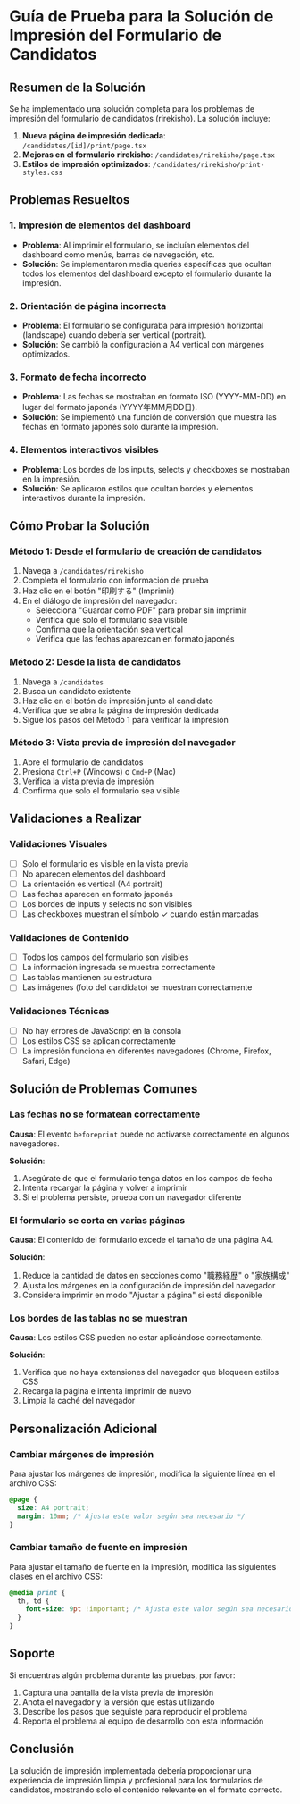 # Guía de Prueba para la Solución de Impresión del Formulario de Candidatos

## Resumen de la Solución

Se ha implementado una solución completa para los problemas de impresión del formulario de candidatos (rirekisho). La solución incluye:

1. **Nueva página de impresión dedicada**: `/candidates/[id]/print/page.tsx`
2. **Mejoras en el formulario rirekisho**: `/candidates/rirekisho/page.tsx`
3. **Estilos de impresión optimizados**: `/candidates/rirekisho/print-styles.css`

## Problemas Resueltos

### 1. Impresión de elementos del dashboard
- **Problema**: Al imprimir el formulario, se incluían elementos del dashboard como menús, barras de navegación, etc.
- **Solución**: Se implementaron media queries específicas que ocultan todos los elementos del dashboard excepto el formulario durante la impresión.

### 2. Orientación de página incorrecta
- **Problema**: El formulario se configuraba para impresión horizontal (landscape) cuando debería ser vertical (portrait).
- **Solución**: Se cambió la configuración a A4 vertical con márgenes optimizados.

### 3. Formato de fecha incorrecto
- **Problema**: Las fechas se mostraban en formato ISO (YYYY-MM-DD) en lugar del formato japonés (YYYY年MM月DD日).
- **Solución**: Se implementó una función de conversión que muestra las fechas en formato japonés solo durante la impresión.

### 4. Elementos interactivos visibles
- **Problema**: Los bordes de los inputs, selects y checkboxes se mostraban en la impresión.
- **Solución**: Se aplicaron estilos que ocultan bordes y elementos interactivos durante la impresión.

## Cómo Probar la Solución

### Método 1: Desde el formulario de creación de candidatos

1. Navega a `/candidates/rirekisho`
2. Completa el formulario con información de prueba
3. Haz clic en el botón "印刷する" (Imprimir)
4. En el diálogo de impresión del navegador:
   - Selecciona "Guardar como PDF" para probar sin imprimir
   - Verifica que solo el formulario sea visible
   - Confirma que la orientación sea vertical
   - Verifica que las fechas aparezcan en formato japonés

### Método 2: Desde la lista de candidatos

1. Navega a `/candidates`
2. Busca un candidato existente
3. Haz clic en el botón de impresión junto al candidato
4. Verifica que se abra la página de impresión dedicada
5. Sigue los pasos del Método 1 para verificar la impresión

### Método 3: Vista previa de impresión del navegador

1. Abre el formulario de candidatos
2. Presiona `Ctrl+P` (Windows) o `Cmd+P` (Mac)
3. Verifica la vista previa de impresión
4. Confirma que solo el formulario sea visible

## Validaciones a Realizar

### Validaciones Visuales

- [ ] Solo el formulario es visible en la vista previa
- [ ] No aparecen elementos del dashboard
- [ ] La orientación es vertical (A4 portrait)
- [ ] Las fechas aparecen en formato japonés
- [ ] Los bordes de inputs y selects no son visibles
- [ ] Las checkboxes muestran el símbolo ✓ cuando están marcadas

### Validaciones de Contenido

- [ ] Todos los campos del formulario son visibles
- [ ] La información ingresada se muestra correctamente
- [ ] Las tablas mantienen su estructura
- [ ] Las imágenes (foto del candidato) se muestran correctamente

### Validaciones Técnicas

- [ ] No hay errores de JavaScript en la consola
- [ ] Los estilos CSS se aplican correctamente
- [ ] La impresión funciona en diferentes navegadores (Chrome, Firefox, Safari, Edge)

## Solución de Problemas Comunes

### Las fechas no se formatean correctamente

**Causa**: El evento `beforeprint` puede no activarse correctamente en algunos navegadores.

**Solución**: 
1. Asegúrate de que el formulario tenga datos en los campos de fecha
2. Intenta recargar la página y volver a imprimir
3. Si el problema persiste, prueba con un navegador diferente

### El formulario se corta en varias páginas

**Causa**: El contenido del formulario excede el tamaño de una página A4.

**Solución**:
1. Reduce la cantidad de datos en secciones como "職務経歴" o "家族構成"
2. Ajusta los márgenes en la configuración de impresión del navegador
3. Considera imprimir en modo "Ajustar a página" si está disponible

### Los bordes de las tablas no se muestran

**Causa**: Los estilos CSS pueden no estar aplicándose correctamente.

**Solución**:
1. Verifica que no haya extensiones del navegador que bloqueen estilos CSS
2. Recarga la página e intenta imprimir de nuevo
3. Limpia la caché del navegador

## Personalización Adicional

### Cambiar márgenes de impresión

Para ajustar los márgenes de impresión, modifica la siguiente línea en el archivo CSS:

```css
@page {
  size: A4 portrait;
  margin: 10mm; /* Ajusta este valor según sea necesario */
}
```

### Cambiar tamaño de fuente en impresión

Para ajustar el tamaño de fuente en la impresión, modifica las siguientes clases en el archivo CSS:

```css
@media print {
  th, td {
    font-size: 9pt !important; /* Ajusta este valor según sea necesario */
  }
}
```

## Soporte

Si encuentras algún problema durante las pruebas, por favor:

1. Captura una pantalla de la vista previa de impresión
2. Anota el navegador y la versión que estás utilizando
3. Describe los pasos que seguiste para reproducir el problema
4. Reporta el problema al equipo de desarrollo con esta información

## Conclusión

La solución de impresión implementada debería proporcionar una experiencia de impresión limpia y profesional para los formularios de candidatos, mostrando solo el contenido relevante en el formato correcto.